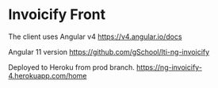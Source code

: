 # Invoicify Front

The client uses Angular v4 https://v4.angular.io/docs

Angular 11 version https://github.com/gSchool/lti-ng-invoicify

Deployed to Heroku from prod branch. https://ng-invoicify-4.herokuapp.com/home

